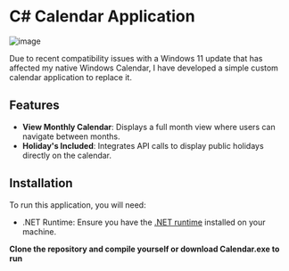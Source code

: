 # C# Calendar Application

![image](https://github.com/user-attachments/assets/5e50492d-867c-477b-85dc-51bb22ebaee3)

Due to recent compatibility issues with a Windows 11 update that has affected my native Windows Calendar, I have developed a simple custom calendar application to replace it.

## Features

- **View Monthly Calendar**: Displays a full month view where users can navigate between months.
- **Holiday's Included**: Integrates API calls to display public holidays directly on the calendar.

## Installation
To run this application, you will need:
- .NET Runtime: Ensure you have the [.NET runtime](https://dotnet.microsoft.com/download/dotnet) installed on your machine.

**Clone the repository and compile yourself or download Calendar.exe to run**
